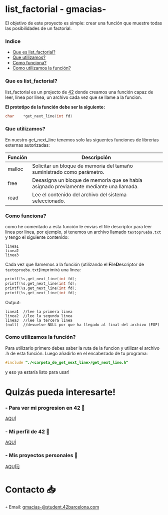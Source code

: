 # list_factorial - gmacias-
El objetivo de este proyecto es simple: crear una función que muestre todas las posibilidades de un factorial.
### Indice
* [Que es list_factorial?](#que-es-list_factorial)
* [Que utilizamos?](#que-utilizamos)
* [Como funciona?](#como-funciona)
* [Como utilizamos la función?](#como-utilizamos-la-función)

### Que es list_factorial?
list_factorial es un projecto de [42][1] donde creamos una función capaz de leer, linea por linea, un archivo cada vez que
se llame a la funcion.

<b>El prototipo de la función debe ser la siguiente:</b>

```C
char	*get_next_line(int fd)
```

### Que utilizamos?
En nuestro get_next_line tenemos solo las siguentes funciones de librerias externas autorizadas:

| Función  | Descripción														 			|
|-------|-----------------------------------------------------------------------------------|
| malloc | Solicitar un bloque de memoria del tamaño suministrado como parámetro.     													|
| free | Desasigna un bloque de memoria que se había asignado previamente mediante una llamada. 											|
| read |  Lee el contenido del archivo del sistema seleccionado.               									|


### Como funciona?

como he comentado a esta función le envias el file descriptor para leer linea por linea, por ejemplo, si tenemos un archivo
llamado `textoprueba.txt` y tengo el siguiente contenido:  

	linea1  
 	linea2  
  	linea3

Cada vez que llamemos a la función (utilizando el **F**ile**D**escriptor de `textoprueba.txt`)imprimirá una linea:
```C
printf(%s,get_next_line(int fd);
printf(%s,get_next_line(int fd);
printf(%s,get_next_line(int fd);
printf(%s,get_next_line(int fd);
```
Output:

	linea1  //lee la primera linea
	linea2  //lee la segunda linea
	linea3  //lee la tercera linea
	(null)  //devuelve NULL por que ha llegado al final del archivo (EOF)

### Como utilizamos la función?

Para utilizarlo primero debes saber la ruta de la funcion y utilizar el archivo .h de esta función. Luego añadirlo en el
encabezado de tu programa:

```C
#include "./<carpeta_de_get_next_line>/get_next_line.h"
```

y eso ya estaría listo para usar!

# Quizás pueda interesarte!

### - Para ver mi progresion en 42 🌠
[AQUÍ](https://github.com/gjmacias/42BCN)

### - Mi perfil de 42 👾
[AQUÍ](https://profile.intra.42.fr/users/gmacias-)

### - Mis proyectos personales 🧐
[AQUÍ🗒️](https://github.com/gjmacias/autoproyectos)

# Contacto 📥

◦ Email: gmacias-@student.42barcelona.com

[1]: https://www.42barcelona.com/ "42 BCN"
